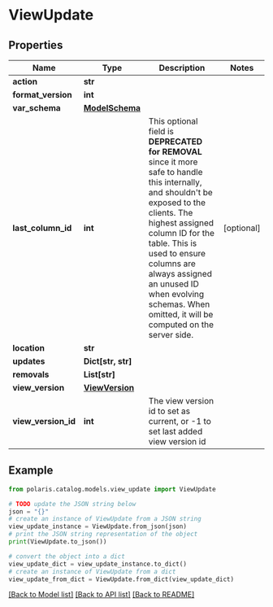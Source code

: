 <!--

 Licensed to the Apache Software Foundation (ASF) under one
 or more contributor license agreements.  See the NOTICE file
 distributed with this work for additional information
 regarding copyright ownership.  The ASF licenses this file
 to you under the Apache License, Version 2.0 (the
 "License"); you may not use this file except in compliance
 with the License.  You may obtain a copy of the License at

   http://www.apache.org/licenses/LICENSE-2.0

 Unless required by applicable law or agreed to in writing,
 software distributed under the License is distributed on an
 "AS IS" BASIS, WITHOUT WARRANTIES OR CONDITIONS OF ANY
 KIND, either express or implied.  See the License for the
 specific language governing permissions and limitations
 under the License.

-->
# ViewUpdate


## Properties

Name | Type | Description | Notes
------------ | ------------- | ------------- | -------------
**action** | **str** |  | 
**format_version** | **int** |  | 
**var_schema** | [**ModelSchema**](ModelSchema.md) |  | 
**last_column_id** | **int** | This optional field is **DEPRECATED for REMOVAL** since it more safe to handle this internally, and shouldn&#39;t be exposed to the clients. The highest assigned column ID for the table. This is used to ensure columns are always assigned an unused ID when evolving schemas. When omitted, it will be computed on the server side. | [optional] 
**location** | **str** |  | 
**updates** | **Dict[str, str]** |  | 
**removals** | **List[str]** |  | 
**view_version** | [**ViewVersion**](ViewVersion.md) |  | 
**view_version_id** | **int** | The view version id to set as current, or -1 to set last added view version id | 

## Example

```python
from polaris.catalog.models.view_update import ViewUpdate

# TODO update the JSON string below
json = "{}"
# create an instance of ViewUpdate from a JSON string
view_update_instance = ViewUpdate.from_json(json)
# print the JSON string representation of the object
print(ViewUpdate.to_json())

# convert the object into a dict
view_update_dict = view_update_instance.to_dict()
# create an instance of ViewUpdate from a dict
view_update_from_dict = ViewUpdate.from_dict(view_update_dict)
```
[[Back to Model list]](../README.md#documentation-for-models) [[Back to API list]](../README.md#documentation-for-api-endpoints) [[Back to README]](../README.md)


